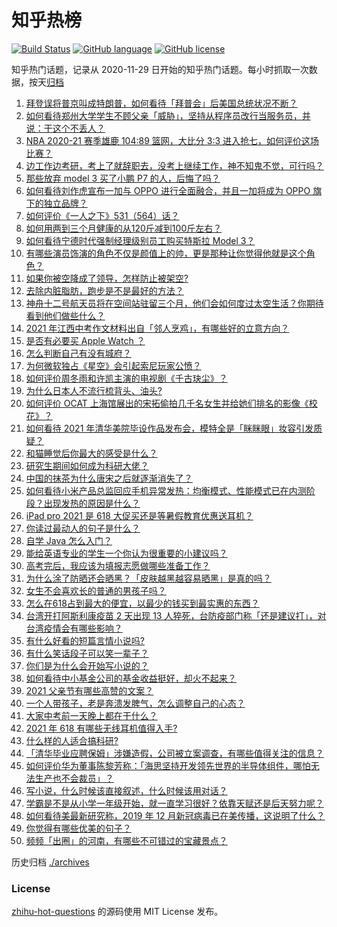 # 知乎热榜
[![Build Status](https://github.com/ToWeLong/zhihu-hot-questions/workflows/CI/badge.svg)](https://github.com/ToWeLong/zhihu-hot-questions/actions)
[![GitHub language](https://img.shields.io/badge/language-golang-orange.svg)](https://golang.org/)
[![GitHub license](https://img.shields.io/github/license/ToWeLong/zhihu-hot-questions)](https://github.com/ToWeLong/zhihu-hot-questions/blob/main/LICENSE)

知乎热门话题，记录从 2020-11-29 日开始的知乎热门话题。每小时抓取一次数据，按天[归档](./archives)

<!-- BEGIN -->

1. [拜登误将普京叫成特朗普，如何看待「拜普会」后美国总统状况不断？](https://www.zhihu.com/question/465544690)
1. [如何看待郑州大学学生不顾父亲「威胁」，坚持从程序员改行当服务员，并说：干这个不丢人？](https://www.zhihu.com/question/465534726)
1. [NBA 2020-21 赛季雄鹿 104:89 篮网，大比分 3:3 进入抢七，如何评价这场比赛？](https://www.zhihu.com/question/464392757)
1. [边工作边考研，考上了就辞职去，没考上继续工作，神不知鬼不觉，可行吗？](https://www.zhihu.com/question/324039053)
1. [那些放弃 model 3 买了小鹏 P7 的人，后悔了吗？](https://www.zhihu.com/question/465497314)
1. [如何看待刘作虎宣布一加与 OPPO 进行全面融合，并且一加将成为 OPPO 旗下的独立品牌？](https://www.zhihu.com/question/465399919)
1. [如何评价《一人之下》531（564）话？](https://www.zhihu.com/question/465615075)
1. [如何用两到三个月健康的从120斤减到100斤左右？](https://www.zhihu.com/question/37300935)
1. [如何看待宁德时代强制经理级别员工购买特斯拉 Model 3？](https://www.zhihu.com/question/465498143)
1. [有哪些演员饰演的角色不仅是颜值上的帅，更是那种让你觉得他就是这个角色？](https://www.zhihu.com/question/464498742)
1. [如果你被空降成了领导，怎样防止被架空?](https://www.zhihu.com/question/58585512)
1. [去除内脏脂肪，跑步是不是最好的方法？](https://www.zhihu.com/question/427095682)
1. [神舟十二号航天员将在空间站驻留三个月，他们会如何度过太空生活？你期待看到他们做些什么？](https://www.zhihu.com/question/465630783)
1. [2021 年江西中考作文材料出自「邻人烹鸡」，有哪些好的立意方向？](https://www.zhihu.com/question/465506330)
1. [是否有必要买 Apple Watch ？](https://www.zhihu.com/question/63276434)
1. [怎么判断自己有没有城府？](https://www.zhihu.com/question/275606514)
1. [为何微软独占《星空》会引起索尼玩家公愤？](https://www.zhihu.com/question/465627137)
1. [如何评价周冬雨和许凯主演的电视剧《千古玦尘》？](https://www.zhihu.com/question/453181062)
1. [为什么日本人不流行梳背头、油头?](https://www.zhihu.com/question/335817516)
1. [如何评价 OCAT 上海馆展出的宋拓偷拍几千名女生并给她们排名的影像《校花》？](https://www.zhihu.com/question/464804506)
1. [如何看待 2021 年清华美院毕设作品发布会，模特全是「眯眯眼」妆容引发质疑？](https://www.zhihu.com/question/464319655)
1. [和猫睡觉后你最大的感受是什么？](https://www.zhihu.com/question/450683482)
1. [研究生期间如何成为科研大佬？](https://www.zhihu.com/question/458196603)
1. [中国的抹茶为什么唐宋之后就逐渐消失了？](https://www.zhihu.com/question/22132630)
1. [如何看待小米产品总监回应手机异常发热：均衡模式、性能模式已在内测阶段？出现发热的原因是什么？](https://www.zhihu.com/question/465703667)
1. [iPad pro 2021 是 618 大促买还是等暑假教育优惠送耳机？](https://www.zhihu.com/question/455896469)
1. [你读过最动人的句子是什么？](https://www.zhihu.com/question/457277397)
1. [自学 Java 怎么入门？](https://www.zhihu.com/question/25255189)
1. [能给英语专业的学生一个你认为很重要的小建议吗？](https://www.zhihu.com/question/376474755)
1. [高考完后，我应该为填报志愿做哪些准备工作？](https://www.zhihu.com/question/463900577)
1. [为什么涂了防晒还会晒黑？「皮肤越黑越容易晒黑」是真的吗？](https://www.zhihu.com/question/464452373)
1. [女生不会喜欢长的普通的男孩子吗？](https://www.zhihu.com/question/463537285)
1. [怎么在618占到最大的便宜，以最少的钱买到最实惠的东西？](https://www.zhihu.com/question/47184514)
1. [台湾开打阿斯利康疫苗 2 天出现 13 人猝死，台防疫部门称「还是建议打」，对台湾疫情会有哪些影响？](https://www.zhihu.com/question/465590341)
1. [有什么好看的短篇言情小说吗?](https://www.zhihu.com/question/330388045)
1. [有什么笑话段子可以笑一辈子？](https://www.zhihu.com/question/323762280)
1. [你们是为什么会开始写小说的？](https://www.zhihu.com/question/461225225)
1. [如何看待中小基金公司的基金收益挺好，却火不起来？](https://www.zhihu.com/question/465568314)
1. [2021 父亲节有哪些高赞的文案？](https://www.zhihu.com/question/465116511)
1. [一个人带孩子，老是奔溃发脾气，怎么调整自己的心态？](https://www.zhihu.com/question/457043331)
1. [大家中考前一天晚上都在干什么？](https://www.zhihu.com/question/461884379)
1. [2021 年 618 有哪些无线耳机值得入手?](https://www.zhihu.com/question/461748394)
1. [什么样的人适合搞科研?](https://www.zhihu.com/question/25009199)
1. [「清华毕业应聘保姆」涉嫌造假，公司被立案调查，有哪些值得关注的信息？](https://www.zhihu.com/question/465302863)
1. [如何评价华为董事陈黎芳称：「海思坚持开发领先世界的半导体组件，哪怕无法生产也不会裁员」？](https://www.zhihu.com/question/464967844)
1. [写小说，什么时候该直接叙述，什么时候该用对话？](https://www.zhihu.com/question/465244241)
1. [学霸是不是从小学一年级开始，就一直学习很好？依靠天赋还是后天努力呢？](https://www.zhihu.com/question/463736962)
1. [如何看待美最新研究称，2019 年 12 月新冠病毒已在美传播，这说明了什么？](https://www.zhihu.com/question/465273612)
1. [你觉得有哪些优美的句子？](https://www.zhihu.com/question/462673453)
1. [频频「出圈」的河南，有哪些不可错过的宝藏景点？](https://www.zhihu.com/question/465291795)

<!-- END -->

历史归档 [./archives](./archives)


### License
[zhihu-hot-questions](https://github.com/towelong/zhihu-hot-questions) 的源码使用 MIT License 发布。
